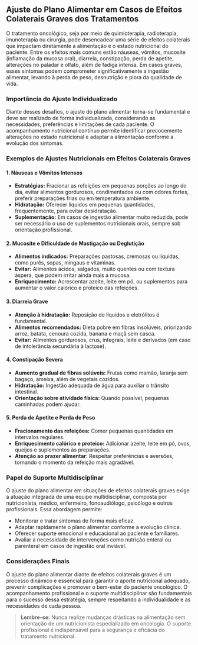 
## Ajuste do Plano Alimentar em Casos de Efeitos Colaterais Graves dos Tratamentos

O tratamento oncológico, seja por meio de quimioterapia, radioterapia, imunoterapia ou cirurgia, pode desencadear uma série de efeitos colaterais que impactam diretamente a alimentação e o estado nutricional do paciente. Entre os efeitos mais comuns estão náuseas, vômitos, mucosite (inflamação da mucosa oral), diarreia, constipação, perda de apetite, alterações no paladar e olfato, além de fadiga intensa. Em casos graves, esses sintomas podem comprometer significativamente a ingestão alimentar, levando à perda de peso, desnutrição e piora da qualidade de vida.

### Importância do Ajuste Individualizado

Diante desses desafios, o ajuste do plano alimentar torna-se fundamental e deve ser realizado de forma individualizada, considerando as necessidades, preferências e limitações de cada paciente. O acompanhamento nutricional contínuo permite identificar precocemente alterações no estado nutricional e adaptar a alimentação conforme a evolução dos sintomas.

### Exemplos de Ajustes Nutricionais em Efeitos Colaterais Graves

#### 1. Náuseas e Vômitos Intensos

- **Estratégias:** Fracionar as refeições em pequenas porções ao longo do dia, evitar alimentos gordurosos, condimentados ou com odores fortes, preferir preparações frias ou em temperatura ambiente.
- **Hidratação:** Oferecer líquidos em pequenas quantidades, frequentemente, para evitar desidratação.
- **Suplementação:** Em casos de ingestão alimentar muito reduzida, pode ser necessário o uso de suplementos nutricionais orais, sempre sob orientação profissional.

#### 2. Mucosite e Dificuldade de Mastigação ou Deglutição

- **Alimentos indicados:** Preparações pastosas, cremosas ou líquidas, como purês, sopas, mingaus e vitaminas.
- **Evitar:** Alimentos ácidos, salgados, muito quentes ou com textura áspera, que podem irritar ainda mais a mucosa.
- **Enriquecimento:** Acrescentar azeite, leite em pó, ou suplementos para aumentar o valor calórico e proteico das refeições.

#### 3. Diarreia Grave

- **Atenção à hidratação:** Reposição de líquidos e eletrólitos é fundamental.
- **Alimentos recomendados:** Dieta pobre em fibras insolúveis, priorizando arroz, batata, cenoura cozida, banana e maçã sem casca.
- **Evitar:** Alimentos gordurosos, crus, integrais, leite e derivados (em caso de intolerância secundária à lactose).

#### 4. Constipação Severa

- **Aumento gradual de fibras solúveis:** Frutas como mamão, laranja sem bagaço, ameixa, além de vegetais cozidos.
- **Hidratação:** Ingestão adequada de água para auxiliar o trânsito intestinal.
- **Orientação sobre atividade física:** Quando possível, pequenas caminhadas podem ajudar.

#### 5. Perda de Apetite e Perda de Peso

- **Fracionamento das refeições:** Comer pequenas quantidades em intervalos regulares.
- **Enriquecimento calórico e proteico:** Adicionar azeite, leite em pó, ovos, queijos e suplementos às preparações.
- **Atenção ao prazer alimentar:** Respeitar preferências e aversões, tornando o momento da refeição mais agradável.

### Papel do Suporte Multidisciplinar

O ajuste do plano alimentar em situações de efeitos colaterais graves exige a atuação integrada de uma equipe multidisciplinar, composta por nutricionista, médico, enfermeiro, fonoaudiólogo, psicólogo e outros profissionais. Essa abordagem permite:

- Monitorar e tratar sintomas de forma mais eficaz.
- Adaptar rapidamente o plano alimentar conforme a evolução clínica.
- Oferecer suporte emocional e educacional ao paciente e familiares.
- Avaliar a necessidade de intervenções como nutrição enteral ou parenteral em casos de ingestão oral inviável.

### Considerações Finais

O ajuste do plano alimentar diante de efeitos colaterais graves é um processo dinâmico e essencial para garantir o aporte nutricional adequado, prevenir complicações e promover o bem-estar do paciente oncológico. O acompanhamento profissional e o suporte multidisciplinar são fundamentais para o sucesso dessa estratégia, sempre respeitando a individualidade e as necessidades de cada pessoa.

> **Lembre-se:** Nunca realize mudanças drásticas na alimentação sem orientação de um nutricionista especializado em oncologia. O suporte profissional é indispensável para a segurança e eficácia do tratamento nutricional.
```

